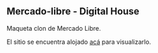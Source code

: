 ## Mercado-libre - Digital House

Maqueta clon de Mercado Libre.

El sitio se encuentra alojado [acá](https://mercadoliebre-dinahet.onrender.com/) para visualizarlo.
